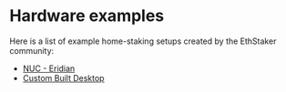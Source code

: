 # Hardware examples

Here is a list of example home-staking setups created by the EthStaker community:

* [NUC - Eridian](nuc-eridian.md)
* [Custom Built Desktop](custom-built-desktop.md)
